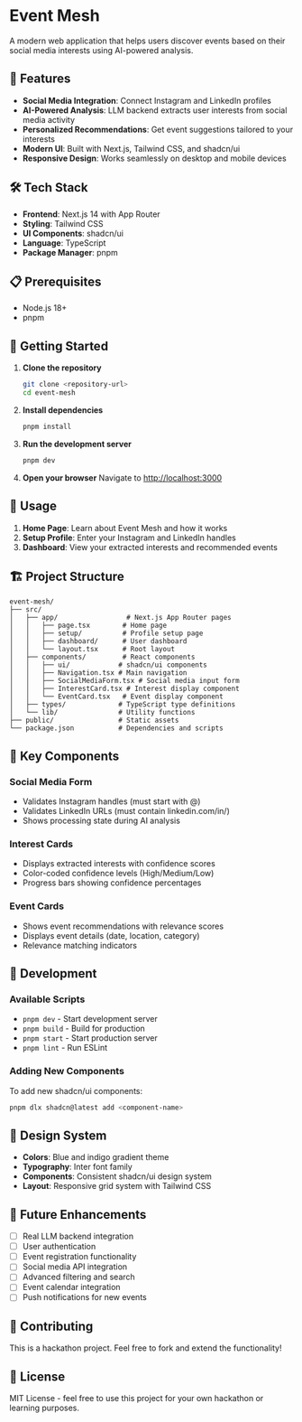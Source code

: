 # Event Mesh

A modern web application that helps users discover events based on their social media interests using AI-powered analysis.

## 🚀 Features

- **Social Media Integration**: Connect Instagram and LinkedIn profiles
- **AI-Powered Analysis**: LLM backend extracts user interests from social media activity
- **Personalized Recommendations**: Get event suggestions tailored to your interests
- **Modern UI**: Built with Next.js, Tailwind CSS, and shadcn/ui
- **Responsive Design**: Works seamlessly on desktop and mobile devices

## 🛠️ Tech Stack

- **Frontend**: Next.js 14 with App Router
- **Styling**: Tailwind CSS
- **UI Components**: shadcn/ui
- **Language**: TypeScript
- **Package Manager**: pnpm

## 📋 Prerequisites

- Node.js 18+ 
- pnpm

## 🚀 Getting Started

1. **Clone the repository**
   ```bash
   git clone <repository-url>
   cd event-mesh
   ```

2. **Install dependencies**
   ```bash
   pnpm install
   ```

3. **Run the development server**
   ```bash
   pnpm dev
   ```

4. **Open your browser**
   Navigate to [http://localhost:3000](http://localhost:3000)

## 📱 Usage

1. **Home Page**: Learn about Event Mesh and how it works
2. **Setup Profile**: Enter your Instagram and LinkedIn handles
3. **Dashboard**: View your extracted interests and recommended events

## 🏗️ Project Structure

```
event-mesh/
├── src/
│   ├── app/                 # Next.js App Router pages
│   │   ├── page.tsx        # Home page
│   │   ├── setup/          # Profile setup page
│   │   ├── dashboard/      # User dashboard
│   │   └── layout.tsx      # Root layout
│   ├── components/         # React components
│   │   ├── ui/            # shadcn/ui components
│   │   ├── Navigation.tsx # Main navigation
│   │   ├── SocialMediaForm.tsx # Social media input form
│   │   ├── InterestCard.tsx # Interest display component
│   │   └── EventCard.tsx   # Event display component
│   ├── types/             # TypeScript type definitions
│   └── lib/               # Utility functions
├── public/                # Static assets
└── package.json           # Dependencies and scripts
```

## 🎯 Key Components

### Social Media Form
- Validates Instagram handles (must start with @)
- Validates LinkedIn URLs (must contain linkedin.com/in/)
- Shows processing state during AI analysis

### Interest Cards
- Displays extracted interests with confidence scores
- Color-coded confidence levels (High/Medium/Low)
- Progress bars showing confidence percentages

### Event Cards
- Shows event recommendations with relevance scores
- Displays event details (date, location, category)
- Relevance matching indicators

## 🔧 Development

### Available Scripts

- `pnpm dev` - Start development server
- `pnpm build` - Build for production
- `pnpm start` - Start production server
- `pnpm lint` - Run ESLint

### Adding New Components

To add new shadcn/ui components:
```bash
pnpm dlx shadcn@latest add <component-name>
```

## 🎨 Design System

- **Colors**: Blue and indigo gradient theme
- **Typography**: Inter font family
- **Components**: Consistent shadcn/ui design system
- **Layout**: Responsive grid system with Tailwind CSS

## 🔮 Future Enhancements

- [ ] Real LLM backend integration
- [ ] User authentication
- [ ] Event registration functionality
- [ ] Social media API integration
- [ ] Advanced filtering and search
- [ ] Event calendar integration
- [ ] Push notifications for new events

## 🤝 Contributing

This is a hackathon project. Feel free to fork and extend the functionality!

## 📄 License

MIT License - feel free to use this project for your own hackathon or learning purposes.
